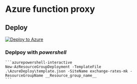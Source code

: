 # Azure function proxy

## Deploy

[![Deploy to Azure](https://aka.ms/deploytoazurebutton)](https://portal.azure.com/#create/Microsoft.Template/uri/https%3A%2F%2Fraw.githubusercontent.com%2FBE-terna%2Fazure-function-proxy-exchange-rates-mk%2Fmain%2FAzureDeploy%2Ftemplate.json)

### Deplpoy with _powershell_

    ```azurepowershell-interactive
    New-AzResourceGroupDeployment -TemplateFile .\AzureDeploy\template.json -SiteName exchange-rates-mk -ResourceGroupName __Resource_group_name__
    ```